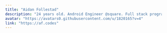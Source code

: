 ```yaml
---
title: "Aidan Follestad"
description: "24 years old. Android Engineer @square. Full stack programmer (Android, iOS, web, backend). Custom Triumph Thruxton R, Tesla Model 3. Gamer. Rock/metal music."
avatar: "https://avatars0.githubusercontent.com/u/1820165?v=4"
link: "https://af.codes"
---
```

